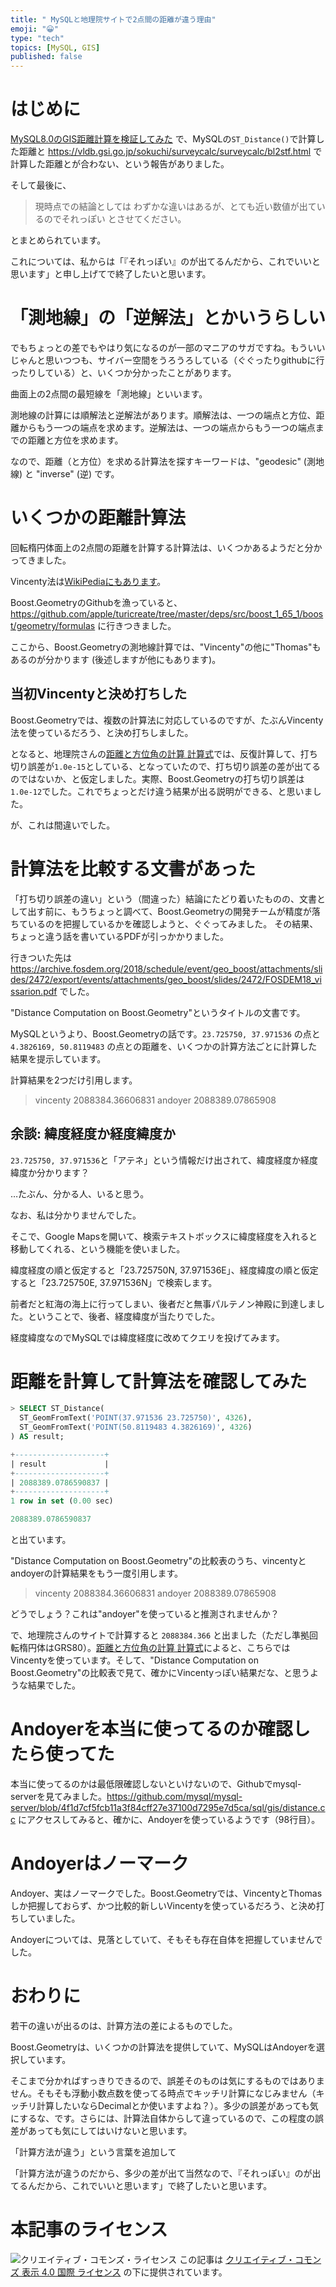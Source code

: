 ```yaml
---
title: " MySQLと地理院サイトで2点間の距離が違う理由"
emoji: "😀"
type: "tech"
topics: [MySQL, GIS]
published: false
---
```

# はじめに

[MySQL8.0のGIS距離計算を検証してみた](https://dupont.hatenablog.jp/entry/rdbms_gis_advent_calendar20181204) で、MySQLの``ST_Distance()``で計算した距離と https://vldb.gsi.go.jp/sokuchi/surveycalc/surveycalc/bl2stf.html で計算した距離とが合わない、という報告がありました。

そして最後に、

> 現時点での結論としては
> わずかな違いはあるが、とても近い数値が出ているのでそれっぽい
> とさせてください。

とまとめられています。

これについては、私からは「『それっぽい』のが出てるんだから、これでいいと思います」と申し上げてで終了したいと思います。

# 「測地線」の「逆解法」とかいうらしい

でもちょっとの差でもやはり気になるのが一部のマニアのサガですね。もういいじゃんと思いつつも、サイバー空間をうろうろしている（ぐぐったりgithubに行ったりしている）と、いくつか分かったことがあります。

曲面上の2点間の最短線を「測地線」といいます。

測地線の計算には順解法と逆解法があります。順解法は、一つの端点と方位、距離からもう一つの端点を求めます。逆解法は、一つの端点からもう一つの端点までの距離と方位を求めます。

なので、距離（と方位）を求める計算法を探すキーワードは、"geodesic" (測地線) と "inverse" (逆) です。

# いくつかの距離計算法

回転楕円体面上の2点間の距離を計算する計算法は、いくつかあるようだと分かってきました。

Vincenty法は[WikiPediaにもあります](https://ja.wikipedia.org/wiki/Vincenty%E6%B3%95)。

Boost.GeometryのGithubを漁っていると、https://github.com/apple/turicreate/tree/master/deps/src/boost_1_65_1/boost/geometry/formulas に行きつきました。

ここから、Boost.Geometryの測地線計算では、"Vincenty"の他に"Thomas"もあるのが分かります (後述しますが他にもあります)。

## 当初Vincentyと決め打ちした

Boost.Geometryでは、複数の計算法に対応しているのですが、たぶんVincenty法を使っているだろう、と決め打ちしました。

となると、地理院さんの[距離と方位角の計算 計算式](https://vldb.gsi.go.jp/sokuchi/surveycalc/surveycalc/algorithm/bl2st/bl2st.htm)では、反復計算して、打ち切り誤差が``1.0e-15``としている、となっていたので、打ち切り誤差の差が出てるのではないか、と仮定しました。実際、Boost.Geometryの打ち切り誤差は``1.0e-12``でした。これでちょっとだけ違う結果が出る説明ができる、と思いました。

が、これは間違いでした。

# 計算法を比較する文書があった

「打ち切り誤差の違い」という（間違った）結論にたどり着いたものの、文書として出す前に、もうちょっと調べて、Boost.Geometryの開発チームが精度が落ちているのを把握しているかを確認しようと、ぐぐってみました。
その結果、ちょっと違う話を書いているPDFが引っかかりました。

行きついた先は https://archive.fosdem.org/2018/schedule/event/geo_boost/attachments/slides/2472/export/events/attachments/geo_boost/slides/2472/FOSDEM18_vissarion.pdf でした。

"Distance Computation on Boost.Geometry"というタイトルの文書です。

MySQLというより、Boost.Geometryの話です。``23.725750, 37.971536`` の点と ``4.3826169, 50.8119483`` の点との距離を、いくつかの計算方法ごとに計算した結果を提示しています。

計算結果を2つだけ引用します。

> vincenty 2088384.36606831
> andoyer  2088389.07865908

## 余談: 緯度経度か経度緯度か

``23.725750, 37.971536``と「アテネ」という情報だけ出されて、緯度経度か経度緯度か分かります？

…たぶん、分かる人、いると思う。

なお、私は分かりませんでした。

そこで、Google Mapsを開いて、検索テキストボックスに緯度経度を入れると移動してくれる、という機能を使いました。

緯度経度の順と仮定すると「23.725750N, 37.971536E」、経度緯度の順と仮定すると「23.725750E, 37.971536N」で検索します。

前者だと紅海の海上に行ってしまい、後者だと無事パルテノン神殿に到達しました。ということで、後者、経度緯度が当たりでした。

経度緯度なのでMySQLでは緯度経度に改めてクエリを投げてみます。

# 距離を計算して計算法を確認してみた

```sql
> SELECT ST_Distance(  
  ST_GeomFromText('POINT(37.971536 23.725750)', 4326),
  ST_GeomFromText('POINT(50.8119483 4.3826169)', 4326)
) AS result;

+--------------------+
| result             |
+--------------------+
| 2088389.0786590837 |
+--------------------+
1 row in set (0.00 sec)

2088389.0786590837
```

と出ています。

"Distance Computation on Boost.Geometry"の比較表のうち、vincentyとandoyerの計算結果をもう一度引用します。

> vincenty 2088384.36606831
> andoyer  2088389.07865908

どうでしょう？これは"andoyer"を使っていると推測されませんか？

で、地理院さんのサイトで計算すると ``2088384.366`` と出ました（ただし準拠回転楕円体はGRS80）。[距離と方位角の計算 計算式](https://vldb.gsi.go.jp/sokuchi/surveycalc/surveycalc/algorithm/bl2st/bl2st.htm)によると、こちらではVincentyを使っています。そして、"Distance Computation on Boost.Geometry"の比較表で見て、確かにVincentyっぽい結果だな、と思うような結果でした。

# Andoyerを本当に使ってるのか確認したら使ってた

本当に使ってるのかは最低限確認しないといけないので、Githubでmysql-serverを見てみました。https://github.com/mysql/mysql-server/blob/4f1d7cf5fcb11a3f84cff27e37100d7295e7d5ca/sql/gis/distance.cc にアクセスしてみると、確かに、Andoyerを使っているようです（98行目）。

# Andoyerはノーマーク

Andoyer、実はノーマークでした。Boost.Geometryでは、VincentyとThomasしか把握しておらず、かつ比較的新しいVincentyを使っているだろう、と決め打ちしていました。

Andoyerについては、見落としていて、そもそも存在自体を把握していませんでした。

# おわりに

若干の違いが出るのは、計算方法の差によるものでした。

Boost.Geometryは、いくつかの計算法を提供していて、MySQLはAndoyerを選択しています。

そこまで分かればすっきりできるので、誤差そのものは気にするものではありません。そもそも浮動小数点数を使ってる時点でキッチリ計算になじみません（キッチリ計算したいならDecimalとか使いますよね？）。多少の誤差があっても気にするな、です。さらには、計算法自体からして違っているので、この程度の誤差があっても気にしてはいけないと思います。

「計算方法が違う」という言葉を追加して

「計算方法が違うのだから、多少の差が出て当然なので、『それっぽい』のが出てるんだから、これでいいと思います」で終了したいと思います。

# 本記事のライセンス

![クリエイティブ・コモンズ・ライセンス](https://i.creativecommons.org/l/by/4.0/88x31.png)
この記事は [クリエイティブ・コモンズ 表示 4.0 国際 ライセンス](http://creativecommons.org/licenses/by/4.0/">) の下に提供されています。
